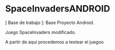 # SpaceInvadersANDROID

[ Base de trabajo ]: Base Proyecto Android.

Juego SpaceInvaders modificado.

A partir de aqui procedemos a testear el juegoo
